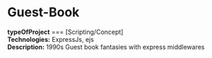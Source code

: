# Guest-Book
**typeOfProject**  === [Scripting/Concept] <br />
**Technologies:**  ExpressJs, ejs <br />
**Description:**  1990s Guest book fantasies with express middlewares <br />
